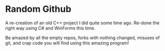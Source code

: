 Random Github
============
A re-creation of an old C++ project I did quite some time ago. Re-done the right way using C# and WinForms this time.

Be amazed by all the empty repos, forks with nothing changed, misuses of git, and crap code you will find using this amazing program!
